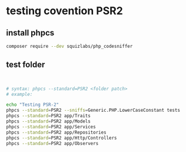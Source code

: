 # testing covention PSR2


## install phpcs 
```bash
composer require --dev squizlabs/php_codesniffer
```

## test folder
```bash 


# syntax: phpcs --standard=PSR2 <folder patch>
# example:

echo "Testing PSR-2"
phpcs --standard=PSR2 --sniffs=Generic.PHP.LowerCaseConstant tests
phpcs --standard=PSR2 app/Traits
phpcs --standard=PSR2 app/Models
phpcs --standard=PSR2 app/Services
phpcs --standard=PSR2 app/Repositories
phpcs --standard=PSR2 app/Http/Controllers
phpcs --standard=PSR2 app/Observers
